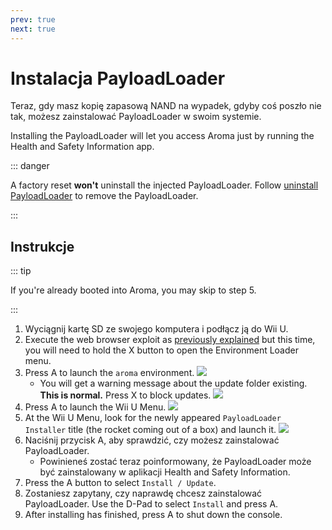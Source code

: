 ```yaml
---
prev: true
next: true
---
```


# Instalacja PayloadLoader

Teraz, gdy masz kopię zapasową NAND na wypadek, gdyby coś poszło nie tak, możesz zainstalować PayloadLoader w swoim systemie.

Installing the PayloadLoader will let you access Aroma just by running the Health and Safety Information app.

::: danger

A factory reset **won't** uninstall the injected PayloadLoader. Follow [uninstall PayloadLoader](../uninstall-payloadloader) to remove the PayloadLoader.

:::

## Instrukcje

::: tip

If you're already booted into Aroma, you may skip to step 5.

:::

1. Wyciągnij kartę SD ze swojego komputera i podłącz ją do Wii U.
2. Execute the web browser exploit as [previously explained](browser-exploit) but this time, you will need to hold the X button to open the Environment Loader menu.
3. Press A to launch the `aroma` environment.
    ![](/assets/img/guide/EL.png)
    - You will get a warning message about the update folder existing. **This is normal.** Press X to block updates.
        ![](/assets/img/guide/Warn.png)
4. Press A to launch the Wii U Menu.
    ![](/assets/img/guide/ABM.png)
5. At the Wii U Menu, look for the newly appeared `PayloadLoader Installer` title (the rocket coming out of a box) and launch it.
    ![](/assets/img/guide/PLLI.png)
6. Naciśnij przycisk A, aby sprawdzić, czy możesz zainstalować PayloadLoader.
    - Powinieneś zostać teraz poinformowany, że PayloadLoader może być zainstalowany w aplikacji Health and Safety Information.
7. Press the A button to select `Install / Update`.
8. Zostaniesz zapytany, czy naprawdę chcesz zainstalować PayloadLoader. Use the D-Pad to select `Install` and press A.
9. After installing has finished, press A to shut down the console.
